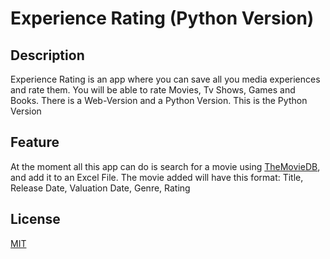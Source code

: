 # Experience Rating (Python Version)

## Description

Experience Rating is an app where you can save all you media experiences and rate them.
You will be able to rate Movies, Tv Shows, Games and Books.
There is a Web-Version and a Python Version.
This is the Python Version

## Feature

At the moment all this app can do is search for a movie using [TheMovieDB](https://www.themoviedb.org/), and add it to an Excel File.
The movie added will have this format:
Title, Release Date, Valuation Date, Genre, Rating

## License

[MIT](https://choosealicense.com/licenses/mit/)
